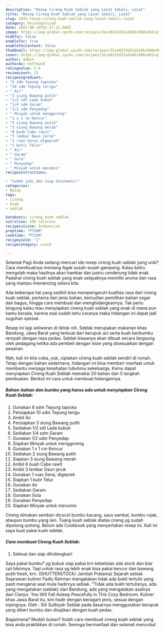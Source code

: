 ```yaml
---
description: "Resep Cireng Kuah Seblak yang Lezat Sekali, Lezat"
title: "Resep Cireng Kuah Seblak yang Lezat Sekali, Lezat"
slug: 1643-resep-cireng-kuah-seblak-yang-lezat-sekali-lezat
category: Uncategorized
date: 2022-09-19T01:37:31.609Z
image: https://img-global.cpcdn.com/recipes/32ce0233d31a544b/680x482cq70/cireng-kuah-seblak-foto-resep-utama.jpg
hideToc: false
enableToc: true
enableTocContent: false
thumbnail: https://img-global.cpcdn.com/recipes/32ce0233d31a544b/680x482cq70/cireng-kuah-seblak-foto-resep-utama.jpg
cover: https://img-global.cpcdn.com/recipes/32ce0233d31a544b/680x482cq70/cireng-kuah-seblak-foto-resep-utama.jpg
author: Admin
authorAv: notfound
ratingvalue: 3.9
reviewcount: 23
recipeingredient:
- "6 sdm Tepung tapioka"
- "10 sdm Tepung terigu"
- " Air"
- "3 siung Bawang putih"
- "1/2 sdt Lada bubuk"
- "1/4 sdm Garam"
- "1/2 sdm Penyedap"
- " Minyak untuk menggoreng"
- "1 x 1 cm Kencur"
- "2 siung Bawang putih"
- "3 siung Bawang merah"
- "6 buah Cabe rawit"
- "3 lembar Daun jeruk"
- "1 ruas Serai digeprek"
- "1 butir Telur"
- " Air"
- " Garam"
- " Gula"
- " Penyedap"
- " Minyak untuk menumis"
recipeinstructions:

- "Sudah jadi dan siap dinikmati!"
categories:
- Resep
tags:
- cireng
- kuah
- seblak

katakunci: cireng kuah seblak 
nutrition: 195 calories
recipecuisine: Indonesian
preptime: "PT29M"
cooktime: "PT32M"
recipeyield: "1"
recipecategory: Lunch

---
```



Selamat Pagi Anda sedang mencari ide resep cireng kuah seblak yang unik? Cara membuatnya memang Agak susah-susah gampang. Kalau keliru mengolah maka hasilnya akan hambar dan justru cenderung tidak enak. Padahal cireng kuah seblak yang enak selayaknya memiliki aroma dan rasa yang mampu memancing selera kita.


Ada beberapa hal yang sedikit bisa mempengaruhi kualitas rasa dari cireng kuah seblak, pertama dari jenis bahan, kemudian pemilihan bahan segar dan bagus, hingga cara membuat dan menghidangkannya. Tak perlu bingung kalau mau menyiapkan cireng kuah seblak yang enak di mana pun kamu berada, karena asal sudah tahu caranya maka hidangan ini dapat jadi suguhan spesial.

Resep ini lagi seliweran di tiktok nih. Seblak merupakan makanan khas Bandung, Jawa Barat yang terbuat dari kerupuk aci serta kuah berbumbu rempah dengan rasa pedas. Seblak biasanya akan dibuat secara langsung oleh pedagang ketika ada pembeli dengan isian yang disesuaikan dengan pesanan.


Nah, kali ini kita coba, yuk, ciptakan cireng kuah seblak sendiri di rumah. Tetap dengan bahan sederhana, hidangan ini bisa memberi manfaat untuk membantu menjaga kesehatan tubuhmu sekeluarga. Kamu dapat menyiapkan Cireng Kuah Seblak memakai 20 bahan dan 0 langkah pembuatan. Berikut ini cara untuk membuat hidangannya.

<!--inarticleads1-->

##### Bahan-bahan dan bumbu yang harus ada untuk menyiapkan Cireng Kuah Seblak:

1. Gunakan 6 sdm Tepung tapioka
1. Persiapkan 10 sdm Tepung terigu
1. Ambil  Air
1. Persiapkan 3 siung Bawang putih
1. Sediakan 1/2 sdt Lada bubuk
1. Sediakan 1/4 sdm Garam
1. Gunakan 1/2 sdm Penyedap
1. Siapkan  Minyak untuk menggoreng
1. Gunakan 1 x 1 cm Kencur
1. Sediakan 2 siung Bawang putih
1. Siapkan 3 siung Bawang merah
1. Ambil 6 buah Cabe rawit
1. Ambil 3 lembar Daun jeruk
1. Gunakan 1 ruas Serai, digeprek
1. Siapkan 1 butir Telur
1. Gunakan  Air
1. Sediakan  Garam
1. Gunakan  Gula
1. Gunakan  Penyedap
1. Siapkan  Minyak untuk menumis


Cireng dimakan sembari dicocol bumbu kacang, saus sambal, bumbu rujak, ataupun bumbu yang lain. Tuang kuah seblak diatas cireng yg sudah dipotong-potong. Belum ada Cookbook yang menyertakan resep ini. Kali ini saya buat pakai kuah seblak. 

<!--inarticleads2-->

##### Cara membuat Cireng Kuah Seblak:


1. Selesai dan siap dihidangkan!

Saya pakai bumbu² yg bubuk siap pakai krn kebetulan ada stock dan biar cpt bikinnya. Tapi untuk rasa yg lebih enak bisa pakai kencur dan bawang putih fresh, krn. (SHUTTERSTOCK/ Jamilah Pratama) Sejarah seblak Sejarawan kuliner Fadly Rahman mengatakan tidak ada bukti tertulis yang pasti mengenai asal mula hadirnya seblak. &#34;Tidak ada bukti tertulisnya, ada yang mengatakan (seblak) dari Bandung, ada yang mengatakan asalnya dari Cianjur. You Will Fall Asleep Peacefully in This Cozy Bedroom. Kuliner khas Jawa Barat itu, kini hadir dengan beragam jenis, sesuai dengan topingnya. Oleh : Siti Sulbiyah Seblak pada dasarnya menggunakan kerupuk yang diberi bumbu dan disajikan dengan kuah pedas. 

Bagaimana? Mudah bukan? Itulah cara membuat cireng kuah seblak yang bisa anda praktikkan di rumah. Semoga bermanfaat dan selamat mencoba!
